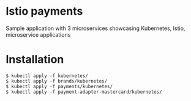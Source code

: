 # Istio payments

Sample application with 3 microservices showcasing Kubernetes, Istio, microservice applications

# Installation

```
$ kubectl apply -f kubernetes/
$ kubectl apply -f brands/kubernetes/
$ kubectl apply -f payments/kubernetes/
$ kubectl apply -f payment-adapter-mastercard/kubernetes/
```

